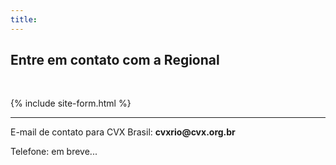 ```yaml
---
title:
---
```


## Entre em contato com a Regional
<br>

{% include site-form.html %}

<hr>
<div>
    <p>E-mail de contato para CVX Brasil: <strong>cvxrio@cvx.org.br</strong></p>
    <p>Telefone: em breve...</p>
</div>